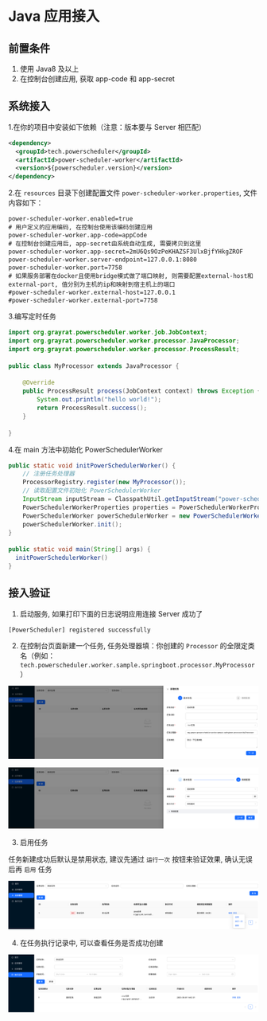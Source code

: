 # Java 应用接入

## 前置条件

1. 使用 Java8 及以上
2. 在控制台创建应用, 获取 app-code 和 app-secret

## 系统接入

1.在你的项目中安装如下依赖（注意：版本要与 Server 相匹配）

```xml
<dependency>
  <groupId>tech.powerscheduler</groupId>
  <artifactId>power-scheduler-worker</artifactId>
  <version>${powerscheduler.version}</version>
</dependency>
```

2.在 `resources` 目录下创建配置文件 `power-scheduler-worker.properties`, 文件内容如下：

```properties
power-scheduler-worker.enabled=true
# 用户定义的应用编码, 在控制台使用该编码创建应用
power-scheduler-worker.app-code=appCode
# 在控制台创建应用后, app-secret由系统自动生成, 需要拷贝到这里
power-scheduler-worker.app-secret=2mU6Qs9OzPeKHAZSF3UlxBjfYHkgZROF
power-scheduler-worker.server-endpoint=127.0.0.1:8080
power-scheduler-worker.port=7758
# 如果服务部署在docker且使用bridge模式做了端口映射, 则需要配置external-host和external-port, 值分别为主机的ip和映射到宿主机上的端口
#power-scheduler-worker.external-host=127.0.0.1
#power-scheduler-worker.external-port=7758
```

3.编写定时任务

```java
import org.grayrat.powerscheduler.worker.job.JobContext;
import org.grayrat.powerscheduler.worker.processor.JavaProcessor;
import org.grayrat.powerscheduler.worker.processor.ProcessResult;

public class MyProcessor extends JavaProcessor {

    @Override
    public ProcessResult process(JobContext context) throws Exception {
        System.out.println("hello world!");
        return ProcessResult.success();
    }

}
```

4.在 main 方法中初始化 PowerSchedulerWorker

```java
public static void initPowerSchedulerWorker() {
    // 注册任务处理器
    ProcessorRegistry.register(new MyProcessor());
    // 读取配置文件初始化 PowerSchedulerWorker
    InputStream inputStream = ClasspathUtil.getInputStream("power-scheduler-worker.properties");
    PowerSchedulerWorkerProperties properties = PowerSchedulerWorkerProperties.load(inputStream);
    PowerSchedulerWorker powerSchedulerWorker = new PowerSchedulerWorker(properties);
    powerSchedulerWorker.init();
}

public static void main(String[] args) {
  initPowerSchedulerWorker()
}
```

## 接入验证

1. 启动服务, 如果打印下面的日志说明应用连接 Server 成功了

```
[PowerScheduler] registered successfully
```

2. 在控制台页面新建一个任务, 任务处理器填：你创建的 `Processor` 的全限定类名（例如：`tech.powerscheduler.worker.sample.springboot.processor.MyProcessor`）

![](../resources/任务创建1.png)

![](../resources/任务创建2.png)

3. 启用任务

任务新建成功后默认是禁用状态, 建议先通过 `运行一次` 按钮来验证效果, 确认无误后再 `启用` 任务

![](../resources/任务启用.png)

4. 在任务执行记录中, 可以查看任务是否成功创建

![](../resources/任务执行记录.png)
